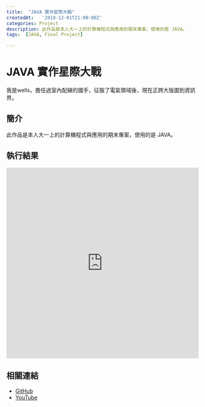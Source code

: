 ```yaml
---
title:  "JAVA 實作星際大戰"
createdAt:   '2018-12-01T21:00:00Z'
categories: Project
description: 此作品是本人大一上的計算機程式與應用的期末專案，使用的是 JAVA。
tags:  [JAVA, Final Project]

---
```

# JAVA 實作星際大戰
我是wells，擔任過室內配線的國手，征服了電氣領域後，現在正跨大版圖到資訊界。

## 簡介
此作品是本人大一上的計算機程式與應用的期末專案，使用的是 JAVA。

## 執行結果

<iframe width="100%" height="500" src="https://www.youtube.com/embed/bRKvdPA267w" title="YouTube video player" frameborder="0" allow="accelerometer; autoplay; clipboard-write; encrypted-media; gyroscope; picture-in-picture" allowfullscreen></iframe>

## 相關連結
- [GitHub](https://github.com/jhang-jhe-wei/Star-Wars)
- [YouTube](https://www.youtube.com/watch?v=bRKvdPA267w&t=1s)
